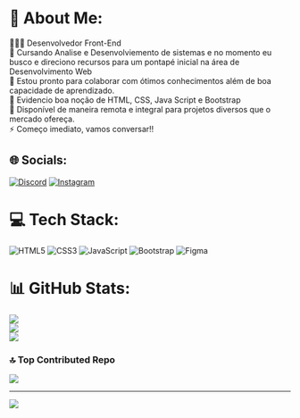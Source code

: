 # 💫 About Me:
👨🏻‍💻 Desenvolvedor Front-End<br>📂 Cursando Analise e Desenvolviemento de sistemas e no momento eu busco e direciono recursos para um pontapé inicial na área de Desenvolvimento Web<br>🤝 Estou pronto para colaborar com ótimos conhecimentos além de boa capacidade de aprendizado.<br>🌱 Evidencio boa noção de HTML, CSS, Java Script e Bootstrap<br>💬 Disponível de maneira remota e integral para projetos diversos que o mercado ofereça.<br>⚡ Começo imediato, vamos conversar!!


## 🌐 Socials:
[![Discord](https://img.shields.io/badge/Discord-%237289DA.svg?logo=discord&logoColor=white)](https://discord.gg/@Luccarele) [![Instagram](https://img.shields.io/badge/Instagram-%23E4405F.svg?logo=Instagram&logoColor=white)](https://instagram.com/https://instagram.com/dev.trekkers?utm_source=qr&igshid=MzNlNGNkZWQ4Mg%3D%3D) 

# 💻 Tech Stack:
![HTML5](https://img.shields.io/badge/html5-%23E34F26.svg?style=for-the-badge&logo=html5&logoColor=white) ![CSS3](https://img.shields.io/badge/css3-%231572B6.svg?style=for-the-badge&logo=css3&logoColor=white) ![JavaScript](https://img.shields.io/badge/javascript-%23323330.svg?style=for-the-badge&logo=javascript&logoColor=%23F7DF1E) ![Bootstrap](https://img.shields.io/badge/bootstrap-%23563D7C.svg?style=for-the-badge&logo=bootstrap&logoColor=white) 	![Figma](https://img.shields.io/badge/figma-%23F24E1E.svg?style=for-the-badge&logo=figma&logoColor=white)
# 📊 GitHub Stats:
![](https://github-readme-stats.vercel.app/api?username=Luccarele&theme=vision-friendly-dark&hide_border=false&include_all_commits=false&count_private=false)<br/>
![](https://github-readme-streak-stats.herokuapp.com/?user=Luccarele&theme=vision-friendly-dark&hide_border=false)<br/>
![](https://github-readme-stats.vercel.app/api/top-langs/?username=Luccarele&theme=vision-friendly-dark&hide_border=false&include_all_commits=false&count_private=false&layout=compact)

### 🔝 Top Contributed Repo
![](https://github-contributor-stats.vercel.app/api?username=Luccarele&limit=5&theme=dark&combine_all_yearly_contributions=true)

---
[![](https://visitcount.itsvg.in/api?id=Luccarele&icon=0&color=0)](https://visitcount.itsvg.in)

<!-- Proudly created with GPRM ( https://gprm.itsvg.in ) -->
